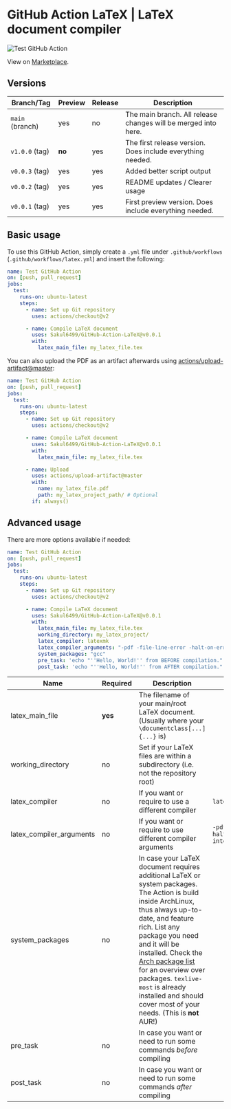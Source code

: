 # GitHub Action LaTeX | LaTeX document compiler

![Test GitHub Action](https://github.com/Sakul6499/GitHub-Action-LaTeX/workflows/Test%20GitHub%20Action/badge.svg?branch=main)

View on [Marketplace](https://github.com/marketplace/actions/latex-document-compiler).  

## Versions

| Branch/Tag | Preview | Release | Description                                                    |
| ---------- | ------- | ------- | -------------------------------------------------------------- |
| `main` (branch)     | yes     | no      | The main branch. All release changes will be merged into here. |
| `v1.0.0` (tag)   | **no**  | yes     | The first release version. Does include everything needed.     |
| `v0.0.3` (tag)   | yes     | yes     | Added better script output                                     |
| `v0.0.2` (tag)   | yes     | yes     | README updates / Clearer usage                                 |
| `v0.0.1` (tag)   | yes     | yes     | First preview version. Does include everything needed.         |


## Basic usage

To use this GitHub Action, simply create a `.yml` file under `.github/workflows` (`.github/workflows/latex.yml`) and insert the following:

```yaml
name: Test GitHub Action
on: [push, pull_request]
jobs:
  test:
    runs-on: ubuntu-latest
    steps:
      - name: Set up Git repository
        uses: actions/checkout@v2

      - name: Compile LaTeX document
        uses: Sakul6499/GitHub-Action-LaTeX@v0.0.1
        with:
          latex_main_file: my_latex_file.tex
```

You can also upload the PDF as an artifact afterwards using [actions/upload-artifact@master](https://github.com/marketplace/actions/upload-a-build-artifact):  

```yaml
name: Test GitHub Action
on: [push, pull_request]
jobs:
  test:
    runs-on: ubuntu-latest
    steps:
      - name: Set up Git repository
        uses: actions/checkout@v2

      - name: Compile LaTeX document
        uses: Sakul6499/GitHub-Action-LaTeX@v0.0.1
        with:
          latex_main_file: my_latex_file.tex

      - name: Upload
        uses: actions/upload-artifact@master
        with:
          name: my_latex_file.pdf
          path: my_latex_project_path/ # Optional
        if: always()
```

## Advanced usage

There are more options available if needed:

```yaml
name: Test GitHub Action
on: [push, pull_request]
jobs:
  test:
    runs-on: ubuntu-latest
    steps:
      - name: Set up Git repository
        uses: actions/checkout@v2

      - name: Compile LaTeX document
        uses: Sakul6499/GitHub-Action-LaTeX@v0.0.1
        with:
          latex_main_file: my_latex_file.tex
          working_directory: my_latex_project/
          latex_compiler: latexmk
          latex_compiler_arguments: "-pdf -file-line-error -halt-on-error -interaction=nonstopmode"
          system_packages: "gcc"
          pre_task: 'echo "''Hello, World!'' from BEFORE compilation."'
          post_task: 'echo "''Hello, World!'' from AFTER compilation."'
```

| Name                     | Required | Description                                                                                                                                                                                                                                                                                                                                                                                                 | Default                                                         |
| ------------------------ | -------- | ----------------------------------------------------------------------------------------------------------------------------------------------------------------------------------------------------------------------------------------------------------------------------------------------------------------------------------------------------------------------------------------------------------- | --------------------------------------------------------------- |
| latex_main_file          | **yes**  | The filename of your main/root LaTeX document. (Usually where your `\documentclass[...]{...}` is)                                                                                                                                                                                                                                                                                                           |                                                                 |
| working_directory        | no       | Set if your LaTeX files are within a subdirectory (i.e. not the repository root)                                                                                                                                                                                                                                                                                                                            |                                                                 |
| latex_compiler           | no       | If you want or require to use a different compiler                                                                                                                                                                                                                                                                                                                                                          | `latexmk`                                                       |
| latex_compiler_arguments | no       | If you want or require to use different compiler arguments                                                                                                                                                                                                                                                                                                                                                  | `-pdf -file-line-error -halt-on-error -interaction=nonstopmode` |
| system_packages          | no       | In case your LaTeX document requires additional LaTeX or system packages. The Action is build inside ArchLinux, thus always up-to-date, and feature rich. List any package you need and it will be installed. Check the [Arch package list](https://archlinux.org/packages/) for an overview over packages. `texlive-most` is already installed and should cover most of your needs. (This is **not** AUR!) |                                                                 |
| pre_task                 | no       | In case you want or need to run some commands _before_ compiling                                                                                                                                                                                                                                                                                                                                            |                                                                 |
| post_task                | no       | In case you want or need to run some commands _after_ compiling                                                                                                                                                                                                                                                                                                                                             |                                                                 |
